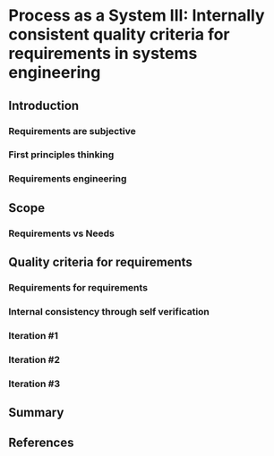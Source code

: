 # Process as a System III: Internally consistent quality criteria for requirements in systems engineering
## Introduction
### Requirements are subjective
### First principles thinking
### Requirements engineering
## Scope
### Requirements vs Needs
## Quality criteria for requirements
### Requirements for requirements
### Internal consistency through self verification 
### Iteration #1
### Iteration #2
### Iteration #3
## Summary
## References